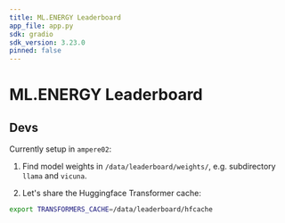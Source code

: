 ```yaml
---
title: ML.ENERGY Leaderboard
app_file: app.py
sdk: gradio
sdk_version: 3.23.0
pinned: false
---
```


# ML.ENERGY Leaderboard

## Devs

Currently setup in `ampere02`:

1. Find model weights in `/data/leaderboard/weights/`, e.g. subdirectory `llama` and `vicuna`.

2. Let's share the Huggingface Transformer cache:

```bash
export TRANSFORMERS_CACHE=/data/leaderboard/hfcache
```

